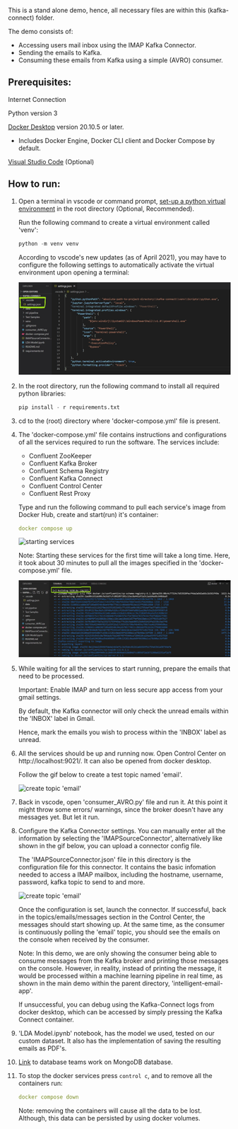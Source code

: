 This is a stand alone demo, hence, all necessary files are within this (kafka-connect) folder.

The demo consists of:
- Accessing users mail inbox using the IMAP Kafka Connector.
- Sending the emails to Kafka.
- Consuming these emails from Kafka using a simple (AVRO) consumer. 

## Prerequisites:

Internet Connection

Python version 3

[Docker Desktop](https://docs.docker.com/desktop/) version 20.10.5 or later.
  - Includes Docker Engine, Docker CLI client and Docker Compose by default.

[Visual Studio Code](https://code.visualstudio.com/download) (Optional)



## How to run:

1. Open a terminal in vscode or command prompt, [set-up a python virtual environment](https://realpython.com/lessons/creating-virtual-environment/) in the root directory (Optional, Recommended).

    Run the following command to create a virtual environment called 'venv':
    ```python
    python -m venv venv
    ```

    According to vscode's new updates (as of April 2021), you may have to configure the following settings to automatically activate the virtual environment upon opening a terminal:

    ![venv settings.json file](./Images/venv-settings.jpg)


2. In the root directory, run the following command to install all required python libraries:
    ```python
    pip install - r requirements.txt
    ```

3. cd to the (root) directory where 'docker-compose.yml' file is present. 

4. The 'docker-compose.yml' file contains instructions and configurations of all the services required to run the software. The services include:

    - Confluent ZooKeeper
    - Confluent Kafka Broker
    - Confluent Schema Registry
    - Confluent Kafka Connect
    - Confluent Control Center
    - Confluent Rest Proxy
 
    Type and run the following command to pull each service's image from Docker Hub, create and start(run) it's container:

    ```yaml
    docker compose up
    ```

    ![starting services](./Images/docker-compose-up.gif)

    Note: Starting these services for the first time will take a long time. Here, it took about 30 minutes to pull all the images specified in the 'docker-compose.yml' file.

    ![pulling images from docker hub](./Images/docker-build.jpg)

5.  While waiting for all the services to start running, prepare the emails that need to be processed. 

    Important: Enable IMAP and turn on less secure app access from your gmail settings.

    By default, the Kafka connector will only check the unread emails within the 'INBOX' label in Gmail. 
    
    Hence, mark the emails you wish to process within the 'INBOX' label as unread.

6. All the services should be up and running now. Open Control Center on http://localhost:9021/. It can also be opened from docker desktop.
 
    Follow the gif below to create a test topic named 'email'.

    ![create topic 'email'](./Images/create-topic.gif)


7. Back in vscode, open 'consumer_AVRO.py' file and run it. At this point it might throw some errors/ warnings, since the broker doesn't have any messages yet. But let it run.

8. Configure the Kafka Connector settings.
    You can manually enter all the information by selecting the 'IMAPSourceConnector', alternatively like shown in the gif below, you can upload a connector config file. 

    The 'IMAPSourceConnector.json' file in this directory is the configuration file for this connector. It contains the basic infomation needed to access a IMAP mailbox, including the hostname, username, password, kafka topic to send to and more.

    ![create topic 'email'](./Images/connector-config.gif)

    Once the configuration is set, launch the connector. If successful, back in the topics/emails/messages section in the Control Center, the messages should start showing up. At the same time, as the consumer is continuously polling the 'email' topic, you should see the emails on the console when received by the consumer.

    Note: In this demo, we are only showing the consumer being able to consume messages from the Kafka broker and printing those messages on the console. However, in reality, instead of printing the message, it would be processed within a machine learning pipeline in real time, as shown in the main demo within the parent directory, 'intelligent-email-app'.
    
    If unsuccessful, you can debug using the Kafka-Connect logs from docker desktop, which can be accessed by simply pressing the Kafka Connect container.

9.  'LDA Model.ipynb' notebook, has the model we used, tested on our custom dataset. It also has the implementation of saving the resulting emails as PDF's. 

10. [Link](https://github.com/JackaBoss/SEGP-Email-Database-System/tree/mondoDB-version-of-kafka) to database teams work on MongoDB database.

11. To stop the docker services press ```control c```, and to remove all the containers run:
    ```yaml
    docker compose down
    ```
    Note: removing the containers will cause all the data to be lost. Although, this data can be persisted by using docker volumes.

